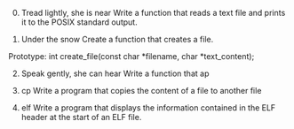 0. Tread lightly, she is near
Write a function that reads a text file and prints it to the POSIX standard output.

1. Under the snow
Create a function that creates a file.

Prototype: int create_file(const char *filename, char *text_content);

2. Speak gently, she can hear
Write a function that ap

3. cp
Write a program that copies the content of a file to another file

4. elf
Write a program that displays the information contained in the ELF header at the start of an ELF file.
